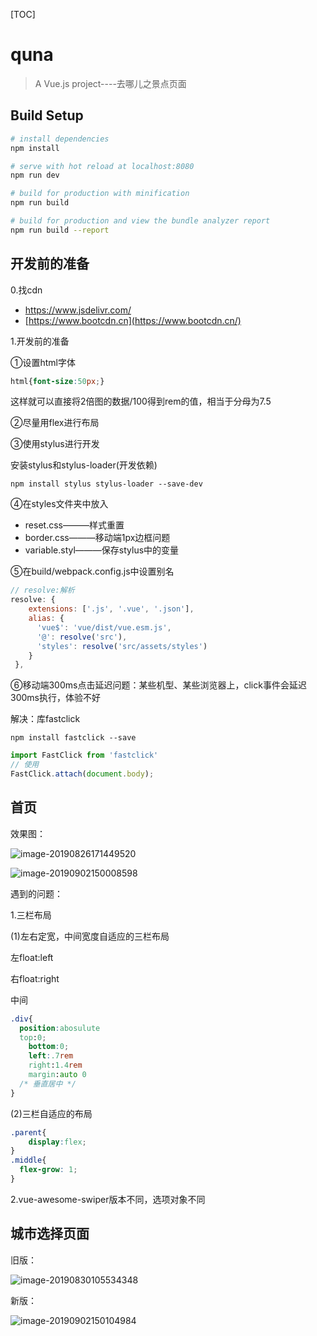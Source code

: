 [TOC]

# quna

> A Vue.js project----去哪儿之景点页面

## Build Setup

``` bash
# install dependencies
npm install

# serve with hot reload at localhost:8080
npm run dev

# build for production with minification
npm run build

# build for production and view the bundle analyzer report
npm run build --report
```

## 开发前的准备

0.找cdn

+ https://www.jsdelivr.com/
+ [https://www.bootcdn.cn](https://www.bootcdn.cn/)

1.开发前的准备

①设置html字体

```css
html{font-size:50px;}
```

这样就可以直接将2倍图的数据/100得到rem的值，相当于分母为7.5

②尽量用flex进行布局

③使用stylus进行开发

安装stylus和stylus-loader(开发依赖)

```
npm install stylus stylus-loader --save-dev
```

④在styles文件夹中放入

- reset.css———样式重置
- border.css———移动端1px边框问题
- variable.styl———保存stylus中的变量

⑤在build/webpack.config.js中设置别名

```javascript
// resolve:解析
resolve: {
    extensions: ['.js', '.vue', '.json'],
    alias: {
      'vue$': 'vue/dist/vue.esm.js',
      '@': resolve('src'),
      'styles': resolve('src/assets/styles')
    }
 },
```

⑥移动端300ms点击延迟问题：某些机型、某些浏览器上，click事件会延迟300ms执行，体验不好

解决：库fastclick

```
npm install fastclick --save
```

```javascript
import FastClick from 'fastclick'
// 使用
FastClick.attach(document.body);
```

## 首页

效果图：

![image-20190826171449520](static/imgs/image-20190826171449520.png)

![image-20190902150008598](static/imgs/image-20190902150008598.png)

遇到的问题：

1.三栏布局

(1)左右定宽，中间宽度自适应的三栏布局

左float:left

右float:right

中间

```css
.div{
  position:abosulute
  top:0;
	bottom:0;
	left:.7rem
	right:1.4rem
	margin:auto 0
  /* 垂直居中 */
}
```

(2)三栏自适应的布局

```css
.parent{
	display:flex;
}
.middle{
  flex-grow: 1;
}
```

2.vue-awesome-swiper版本不同，选项对象不同

## 城市选择页面

旧版：

![image-20190830105534348](static/imgs/image-20190830105534348.png)

新版：

![image-20190902150104984](static/imgs/image-20190902150104984.png)